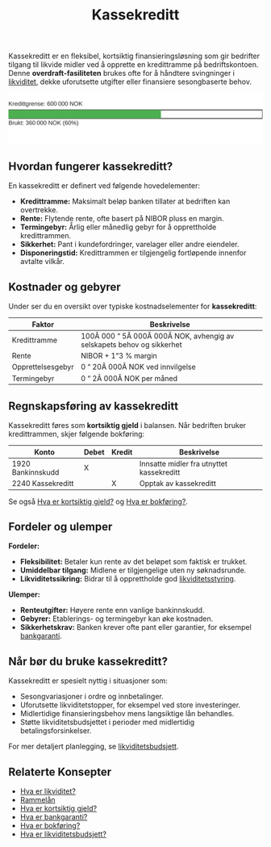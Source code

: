 ﻿---
title: "Kassekreditt"
seoTitle: "Kassekreditt"
meta_description: 'Kassekreditt er en fleksibel, kortsiktig finansieringsløsning som gir bedrifter tilgang til likvide midler ved å opprette en kredittramme på bedriftskontoen....'
slug: kassekreditt
type: blog
layout: pages/single
---

Kassekreditt er en fleksibel, kortsiktig finansieringsløsning som gir bedrifter tilgang til likvide midler ved å opprette en kredittramme på bedriftskontoen. Denne **overdraft-fasiliteten** brukes ofte for å håndtere svingninger i [likviditet](/blogs/regnskap/hva-er-likviditet "Hva er Likviditet? Komplett Guide til Likviditet og Likviditetsstyring"), dekke uforutsette utgifter eller finansiere sesongbaserte behov.

![Illustrasjon av kassekreditt](kassekreditt-utilization.svg)

## Hvordan fungerer kassekreditt?

En kassekreditt er definert ved følgende hovedelementer:

* **Kredittramme:** Maksimalt beløp banken tillater at bedriften kan overtrekke.
* **Rente:** Flytende rente, ofte basert på NIBOR pluss en margin.
* **Termingebyr:** Årlig eller månedlig gebyr for å opprettholde kredittrammen.
* **Sikkerhet:** Pant i kundefordringer, varelager eller andre eiendeler.
* **Disponeringstid:** Kredittrammen er tilgjengelig fortløpende innenfor avtalte vilkår.

## Kostnader og gebyrer

Under ser du en oversikt over typiske kostnadselementer for **kassekreditt**:

| **Faktor**          | **Beskrivelse**                                                |
|---------------------|----------------------------------------------------------------|
| Kredittramme        | 100Â 000 “ 5Â 000Â 000Â NOK, avhengig av selskapets behov og sikkerhet |
| Rente               | NIBOR + 1“3 % margin                                            |
| Opprettelsesgebyr   | 0 “ 20Â 000Â NOK ved innvilgelse                                  |
| Termingebyr         | 0 “ 2Â 000Â NOK per måned                                        |

## Regnskapsføring av kassekreditt

Kassekreditt føres som **kortsiktig gjeld** i balansen. Når bedriften bruker kredittrammen, skjer følgende bokføring:

| **Konto**                 | **Debet** | **Kredit** | **Beskrivelse**                           |
|---------------------------|-----------|------------|-------------------------------------------|
| 1920 Bankinnskudd         | X         |            | Innsatte midler fra utnyttet kassekreditt |
| 2240 Kassekreditt         |           | X          | Opptak av kassekreditt                    |

Se også [Hva er kortsiktig gjeld?](/blogs/regnskap/kortsiktig-gjeld "Hva er Kortsiktig Gjeld? Komplett Guide til Gjeldskategorier") og [Hva er bokføring?](/blogs/regnskap/hva-er-bokforing "Hva er Bokføring? Komplett Guide til Regnskapsføring og Bokføringsregler").

## Fordeler og ulemper

**Fordeler:**

* **Fleksibilitet:** Betaler kun rente av det beløpet som faktisk er trukket.
* **Umiddelbar tilgang:** Midlene er tilgjengelige uten ny søknadsrunde.
* **Likviditetssikring:** Bidrar til å opprettholde god [likviditetsstyring](/blogs/regnskap/hva-er-likviditetsstyring "Hva er Likviditetsstyring? Komplett Guide til Likviditetsstyring").

**Ulemper:**

* **Renteutgifter:** Høyere rente enn vanlige bankinnskudd.
* **Gebyrer:** Etablerings- og termingebyr kan øke kostnaden.
* **Sikkerhetskrav:** Banken krever ofte pant eller garantier, for eksempel [bankgaranti](/blogs/regnskap/bankgaranti "Bankgaranti - Guide til Sikkerhetsstillelse").

## Når bør du bruke kassekreditt?

Kassekreditt er spesielt nyttig i situasjoner som:

* Sesongvariasjoner i ordre og innbetalinger.
* Uforutsette likviditetstopper, for eksempel ved store investeringer.
* Midlertidige finansieringsbehov mens langsiktige lån behandles.
* Støtte likviditetsbudsjettet i perioder med midlertidig betalingsforsinkelser.

For mer detaljert planlegging, se [likviditetsbudsjett](/blogs/regnskap/likviditetsbudsjett "Likviditetsbudsjett - Slik lager du et nøyaktig likviditetsregnskap").

## Relaterte Konsepter

* [Hva er likviditet?](/blogs/regnskap/hva-er-likviditet "Hva er Likviditet? Komplett Guide til Likviditet og Likviditetsstyring")
* [Rammelån](/blogs/regnskap/rammelan "Rammelån: Fleksibelt rammefinansiering for Norske Bedrifter")
* [Hva er kortsiktig gjeld?](/blogs/regnskap/kortsiktig-gjeld "Hva er Kortsiktig Gjeld? Komplett Guide til Gjeldskategorier")
* [Hva er bankgaranti?](/blogs/regnskap/bankgaranti "Bankgaranti - Guide til Sikkerhetsstillelse")
* [Hva er bokføring?](/blogs/regnskap/hva-er-bokforing "Hva er Bokføring? Komplett Guide til Regnskapsføring og Bokføringsregler")
* [Hva er likviditetsbudsjett?](/blogs/regnskap/likviditetsbudsjett "Likviditetsbudsjett - Slik lager du et nøyaktig likviditetsregnskap")










